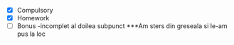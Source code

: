-[x] Compulsory
-[x] Homework
-[ ] Bonus -incomplet al doilea subpunct
***Am sters din greseala si le-am pus la loc
